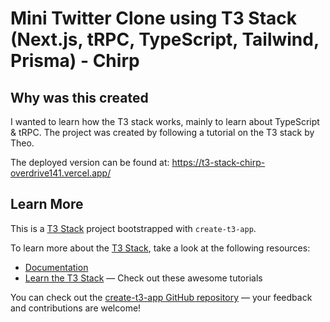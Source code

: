 # Mini Twitter Clone using T3 Stack (Next.js, tRPC, TypeScript, Tailwind, Prisma) - Chirp

## Why was this created

I wanted to learn how the T3 stack works, mainly to learn about TypeScript & tRPC. The project was created by following a tutorial on the T3 stack by Theo.

The deployed version can be found at: https://t3-stack-chirp-overdrive141.vercel.app/


## Learn More

This is a [T3 Stack](https://create.t3.gg/) project bootstrapped with `create-t3-app`.

To learn more about the [T3 Stack](https://create.t3.gg/), take a look at the following resources:

- [Documentation](https://create.t3.gg/)
- [Learn the T3 Stack](https://create.t3.gg/en/faq#what-learning-resources-are-currently-available) — Check out these awesome tutorials

You can check out the [create-t3-app GitHub repository](https://github.com/t3-oss/create-t3-app) — your feedback and contributions are welcome!
